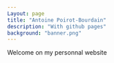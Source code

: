 ```yaml
---
Layout: page
title: "Antoine Poirot-Bourdain"
description: "With github pages"
background: "banner.png"
---
```


Welcome on my personnal website

